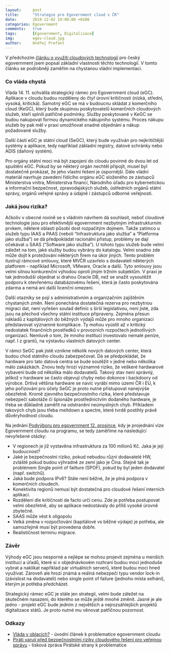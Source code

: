 ```yaml
---
layout:     post
title:      "Strategie pro Egovernment cloud v ČR"
date:       2018-12-02 19:00:00 +0100
categories: Egovernment
comments:   true
tags:       [Egovernment, Digitalizace]
img:        egov-cloud.jpg
author:     Ondřej Profant
---
```


V předchozím [článku o využití cloudových technologií]((https://www.profant.eu/2018/vlada-v-oblacich.html)) pro český egovernment jsem popsal základní vlastnosti těchto technologií. V tomto článku se podrobněji zaměřím na chystanou vládní implementaci.

<!--more-->

### Co vláda chystá

Vláda 14. 11. schválila strategický rámec pro Egovernment cloud (eGC). Aplikace v cloudu budou rozděleny do čtyř úrovní kritičnosti (nízká, střední, vysoká, kritická). Samotný eGC se má v budoucnu skládat z komerčního cloud (KeGC), který bude skupinou poskytovatelů komerčních cloudových služeb, kteří splnili patřičné podmínky. Služby poskytované v KeGC se budou nakupovat formou dynamického nákupního systému. Proces nákupu služeb by pak měl v praxi umožňovat snadné objednání a nákup požadované služby.

Další částí eGC je státní cloud (SeGC), který bude využíván pro nejkritičtější systémy a aplikace, tedy například základní registry, datové schránky nebo ADIS (daňový systém).

Pro orgány státní moci má být zapojení do cloudu povinné do dvou let od spuštění eGC. Pokud by se některý orgán nechtěl připojit, musel byl dostatečně prokázat, že jeho vlastní řešení je úspornější. Dále vládní materiál navrhuje zavedení řídícího orgánu eGC složeného ze zástupců Ministerstva vnitra, Ministerstva financí, Národního úřadu pro kybernetickou a informační bezpečnost, zpravodajských služeb, ústředních orgánů státní správy, orgánů veřejné správy a údajně i zástupců odborné veřejnosti.

### Jaká jsou rizika?

Ačkoliv v obecné rovině se s vládním návrhem dá souhlasit, neboť cloudové technologie jsou pro efektivnější egovernment nezbytným infrastrukturním prvkem, některé oblasti působí dost rozpačitým dojmem. Takže zatímco u služeb typu IAAS a PAAS (neboli “Infrastruktura jako služba” a “Platforma jako služba”) se dá předpokládat racionální přístup, problémy se dají očekávat u SAAS (“Software jako služba”). U tohoto typu služeb bude velmi záležet na tom, jaké služby budou vybrány do katalogu. Velmi snadno zde může dojít k protežování některých firem na úkor jiných. Tento problém ilustrují rámcové smlouvy, které MVČR uzavřelo s dodavateli některých platforem - například Microsoft, VMware, Oracle a další. Tyto smlouvy jsou velmi silnou konkurenční výhodou oproti jiným tržním subjektům. V praxi je tak jednodušší objednat si drahou Oracle DB, než se snažit vysoutěžit podporu k otevřenému databázovému řešení, která je často poskytována zdarma a nemá ani další licenční omezení.

Další otazníky se pojí s administrativním a organizačním zajištěním chystaných změn. Není ponechána dostatečná rezerva pro nezbytnou migraci dat, není vyřešen soulad definic s širší legislativou, není jisté, zda jsou na přechod všechny státní instituce připraveny. Zejména přesun nákladů z kapitálových do běžných výdajů může pro mnoho organizací představovat významné komplikace. Ty mohou vyústit až v kritický nedostatek finančních prostředků v provozních rozpočtech jednotlivých organizací. Nemluvě o tom, že mnoho institucí investovalo nemalé peníze, např. I z grantů, na výstavbu vlastních datových center.

V rámci SeGC pak jistě vznikne několik nových datových center, která budou chod státního cloudu zabezpečovat. Dá se předpokládat, že hardware pro tato datová centra se bude soutěžit v jedné nebo několika málo zakázkách. Znovu tedy hrozí významné riziko, že veškeré hardwarové vybavení bude od několika málo dodavatelů. Takový stav není správný, jelikož v hardware se často objevují chyby nebo dokonce i backdoory od výrobce. Drtivá většina hardware se navíc vyrábí mimo území ČR i EU, k jeho pořizování pro účely SeGC je proto nutné přistupovat nanejvýše obezřetně. Kromě zjevného bezpečnostního rizika, které představuje nebezpečí sabotáže či špionáže prostřednictvím dodaného hardware, je třeba se důkladně zaměřit na odstranění neúmyslných chyb. Příkladem takových chyb jsou třeba meltdown a spectre, které tvrdě postihly právě důvěryhodnost cloudu.

Na jednání [Podvýboru pro egovernment 12. prosince](http://www.psp.cz/sqw/text/text2.sqw?idd=152824), kdy je projednání vize Egovernment cloudu na programu, se tedy zaměříme na následující nevyřešené otázky:

* V regionech je již vystavěna infrastruktura za 100 milionů Kč. Jaka je její budoucnost?
* Jaké je bezpečnostní riziko, pokud nebudou různí dodavatelé HW, zvláště pokud budou výhradně ze zemí jako je Čína. Stejně tak je problémem Single point of failture (SPOF), pokud by byl jeden dodavatel (např. switchů).
* Jaká bude podpora IPv6? Stále není běžné, že je plná podpora v komerčních cloudech.
* Konektivita regionů nemusí být dostatečná pro cloudové řešení interních aplikací.
* Rozdělení dle kritičnosti de facto určí cenu. Zde je potřeba postupovat velmi obezřetně, aby se aplikace nedostávaly do příliš vysoké úrovně zbytečně.
* SAAS může vést k oligopolu
* Velká změna v rozpočtování (kapitálové vs běžné výdaje) je potřeba, ale samozřejmě musí být provedena dobře.
* Realističnost termínu migrace.

### Závěr

Výhody eGC jsou nesporné a nejlépe se mohou projevit zejména u menších institucí a úřadů, které si v objednávkovém rozhraní budou moci jednoduše vybrat a naklikat například pár virtuálních serverů, které budou moci hned využívat. Zároveň ale hrozí známá a reálná nebezpečí typu vendor lock-in (závislost na dodavateli) nebo single point of failure (jednoho místa selhání), kterým je potřeba předcházet.

Strategický rámec eGC je stále jen strategií, velmi bude záležet na skutečném nasazení, do kterého se může ještě mnohé změnit. Jasné je ale jedno - projekt eGC bude jedním z největších a nejrozsáhlejších projektů digitalizace států. Je proto nutné mu věnovat patřičnou pozornost.

### Odkazy

* [Vláda v oblacích?](https://www.profant.eu/2018/vlada-v-oblacich.html) - úvodní článek k problematice egovernment cloudu
* [Piráti varují před bezpečnostními riziky cloudového řešení pro veřejnou správu](https://www.pirati.cz/tiskove-zpravy/pirati-varuji-pred-riziky-cloudu-pro-verejnou-spravu.html) - tisková zpráva Pirátské strany k problematice

